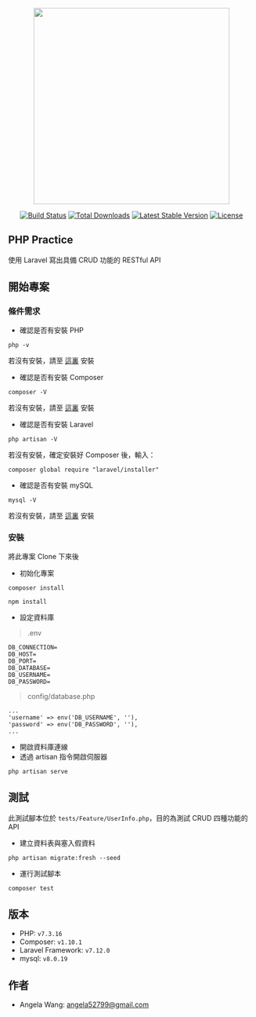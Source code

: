 <p align="center"><img src="https://res.cloudinary.com/dtfbvvkyp/image/upload/v1566331377/laravel-logolockup-cmyk-red.svg" width="400"></p>

<p align="center">
<a href="https://travis-ci.org/laravel/framework"><img src="https://travis-ci.org/laravel/framework.svg" alt="Build Status"></a>
<a href="https://packagist.org/packages/laravel/framework"><img src="https://poser.pugx.org/laravel/framework/d/total.svg" alt="Total Downloads"></a>
<a href="https://packagist.org/packages/laravel/framework"><img src="https://poser.pugx.org/laravel/framework/v/stable.svg" alt="Latest Stable Version"></a>
<a href="https://packagist.org/packages/laravel/framework"><img src="https://poser.pugx.org/laravel/framework/license.svg" alt="License"></a>
</p>

## PHP Practice
使用 Laravel 寫出具備 CRUD 功能的 RESTful API

## 開始專案
### 條件需求
- 確認是否有安裝 PHP
```
php -v
```
若沒有安裝，請至 [這裏](https://www.php.net/manual/en/install.php) 安裝
- 確認是否有安裝 Composer
```
composer -V
```
若沒有安裝，請至 [這裏](https://getcomposer.org/download/) 安裝
- 確認是否有安裝 Laravel
```
php artisan -V
```
若沒有安裝，確定安裝好 Composer 後，輸入：
```
composer global require "laravel/installer"
```
- 確認是否有安裝 mySQL
```
mysql -V
```
若沒有安裝，請至 [這裏](https://dev.mysql.com/downloads/) 安裝
### 安裝
將此專案 Clone 下來後
- 初始化專案
```
composer install 
```
```
npm install
```
- 設定資料庫
> .env
```
DB_CONNECTION=
DB_HOST=
DB_PORT=
DB_DATABASE=
DB_USERNAME=
DB_PASSWORD=
```
> config/database.php
```
...
'username' => env('DB_USERNAME', ''),
'password' => env('DB_PASSWORD', ''),
...
```
- 開啟資料庫連線
- 透過 artisan 指令開啟伺服器
```
php artisan serve
```
## 測試
此測試腳本位於 `tests/Feature/UserInfo.php`，目的為測試 CRUD 四種功能的 API
- 建立資料表與塞入假資料
```
php artisan migrate:fresh --seed
```
- 運行測試腳本
```
composer test
```
## 版本
- PHP: `v7.3.16`
- Composer: `v1.10.1`
- Laravel Framework: `v7.12.0`
- mysql: `v8.0.19`

## 作者
- Angela Wang: angela52799@gmail.com
